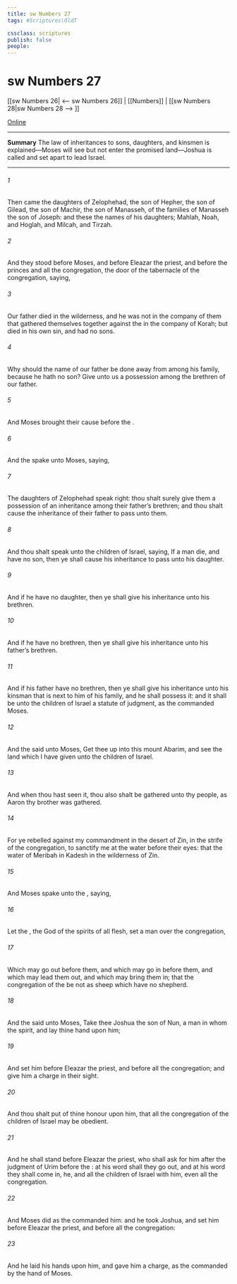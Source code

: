 ```yaml
---
title: sw Numbers 27
tags: #Scriptures\OldT

cssclass: scriptures
publish: false
people:
---
```


# sw Numbers 27
[[sw Numbers 26| <-- sw Numbers 26]] | [[Numbers]] | [[sw Numbers 28|sw Numbers 28 --> ]]

[Online](https://churchofjesuschrist.org/study/scriptures/ot/num/27?lang=eng)

---
__Summary__
The law of inheritances to sons, daughters, and kinsmen is explained—Moses will see but not enter the promised land—Joshua is called and set apart to lead Israel.

---
###### 1 
Then came the daughters of Zelophehad, the son of Hepher, the son of Gilead, the son of Machir, the son of Manasseh, of the families of Manasseh the son of Joseph: and these  the names of his daughters; Mahlah, Noah, and Hoglah, and Milcah, and Tirzah.

###### 2 
And they stood before Moses, and before Eleazar the priest, and before the princes and all the congregation,  the door of the tabernacle of the congregation, saying,

###### 3 
Our father died in the wilderness, and he was not in the company of them that gathered themselves together against the  in the company of Korah; but died in his own sin, and had no sons.

###### 4 
Why should the name of our father be done away from among his family, because he hath no son? Give unto us  a possession among the brethren of our father.

###### 5 
And Moses brought their cause before the .

###### 6 
And the  spake unto Moses, saying,

###### 7 
The daughters of Zelophehad speak right: thou shalt surely give them a possession of an inheritance among their father’s brethren; and thou shalt cause the inheritance of their father to pass unto them.

###### 8 
And thou shalt speak unto the children of Israel, saying, If a man die, and have no son, then ye shall cause his inheritance to pass unto his daughter.

###### 9 
And if he have no daughter, then ye shall give his inheritance unto his brethren.

###### 10 
And if he have no brethren, then ye shall give his inheritance unto his father’s brethren.

###### 11 
And if his father have no brethren, then ye shall give his inheritance unto his kinsman that is next to him of his family, and he shall possess it: and it shall be unto the children of Israel a statute of judgment, as the  commanded Moses.

###### 12 
And the  said unto Moses, Get thee up into this mount Abarim, and see the land which I have given unto the children of Israel.

###### 13 
And when thou hast seen it, thou also shalt be gathered unto thy people, as Aaron thy brother was gathered.

###### 14 
For ye rebelled against my commandment in the desert of Zin, in the strife of the congregation, to sanctify me at the water before their eyes: that  the water of Meribah in Kadesh in the wilderness of Zin.

###### 15 
And Moses spake unto the , saying,

###### 16 
Let the , the God of the spirits of all flesh, set a man over the congregation,

###### 17 
Which may go out before them, and which may go in before them, and which may lead them out, and which may bring them in; that the congregation of the  be not as sheep which have no shepherd.

###### 18 
And the  said unto Moses, Take thee Joshua the son of Nun, a man in whom  the spirit, and lay thine hand upon him;

###### 19 
And set him before Eleazar the priest, and before all the congregation; and give him a charge in their sight.

###### 20 
And thou shalt put  of thine honour upon him, that all the congregation of the children of Israel may be obedient.

###### 21 
And he shall stand before Eleazar the priest, who shall ask  for him after the judgment of Urim before the : at his word shall they go out, and at his word they shall come in,  he, and all the children of Israel with him, even all the congregation.

###### 22 
And Moses did as the  commanded him: and he took Joshua, and set him before Eleazar the priest, and before all the congregation:

###### 23 
And he laid his hands upon him, and gave him a charge, as the  commanded by the hand of Moses.

